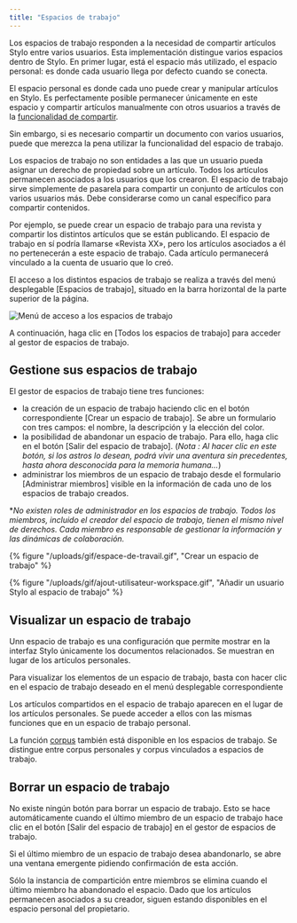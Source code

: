 ```yaml
---
title: "Espacios de trabajo"
---
```


Los espacios de trabajo responden a la necesidad de compartir artículos Stylo entre varios usuarios.
Esta implementación distingue varios espacios dentro de Stylo.
En primer lugar, está el espacio más utilizado, el espacio personal: es donde cada usuario llega por defecto cuando se conecta.

El espacio personal es donde cada uno puede crear y manipular artículos en Stylo.
Es perfectamente posible permanecer únicamente en este espacio y compartir artículos manualmente con otros usuarios a través de la [funcionalidad de compartir](/e/myarticles/#share-an-article).

Sin embargo, si es necesario compartir un documento con varios usuarios, puede que merezca la pena utilizar la funcionalidad del espacio de trabajo.

Los espacios de trabajo no son entidades a las que un usuario pueda asignar un derecho de propiedad sobre un artículo.
Todos los artículos permanecen asociados a los usuarios que los crearon.
El espacio de trabajo sirve simplemente de pasarela para compartir un conjunto de artículos con varios usuarios más.
Debe considerarse como un canal específico para compartir contenidos.

Por ejemplo, se puede crear un espacio de trabajo para una revista y compartir los distintos artículos que se están publicando.
El espacio de trabajo en sí podría llamarse «Revista XX», pero los artículos asociados a él no pertenecerán a este espacio de trabajo.
Cada artículo permanecerá vinculado a la cuenta de usuario que lo creó.

El acceso a los distintos espacios de trabajo se realiza a través del menú desplegable \[Espacios de trabajo\], situado en la barra horizontal de la parte superior de la página.

![Menú de acceso a los espacios de trabajo](/uploads/images/refonte_doc/ES/MenuWorkspace_ES.png)

A continuación, haga clic en \[Todos los espacios de trabajo\] para acceder al gestor de espacios de trabajo.

## Gestione sus espacios de trabajo

El gestor de espacios de trabajo tiene tres funciones:

- la creación de un espacio de trabajo haciendo clic en el botón correspondiente \[Crear un espacio de trabajo\]. Se abre un formulario con tres campos: el nombre, la descripción y la elección del color.
- la posibilidad de abandonar un espacio de trabajo. Para ello, haga clic en el botón \[Salir del espacio de trabajo\]. (_Nota : Al hacer clic en este botón, si los astros lo desean, podrá vivir una aventura sin precedentes, hasta ahora desconocida para la memoria humana..._)
- administrar los miembros de un espacio de trabajo desde el formulario \[Administrar miembros\] visible en la información de cada uno de los espacios de trabajo creados.

**No existen roles de administrador en los espacios de trabajo. Todos los miembros, incluido el creador del espacio de trabajo, tienen el mismo nivel de derechos. Cada miembro es responsable de gestionar la información y las dinámicas de colaboración.*

</alert-block>

{% figure "/uploads/gif/espace-de-travail.gif", "Crear un espacio de trabajo" %}

{% figure "/uploads/gif/ajout-utilisateur-workspace.gif", "Añadir un usuario Stylo al espacio de trabajo" %}

## Visualizar un espacio de trabajo

Unn espacio de trabajo es una configuración que permite mostrar en la interfaz Stylo únicamente los documentos relacionados.
Se muestran en lugar de los artículos personales.

Para visualizar los elementos de un espacio de trabajo, basta con hacer clic en el espacio de trabajo deseado en el menú desplegable correspondiente

Los artículos compartidos en el espacio de trabajo aparecen en el lugar de los artículos personales.
Se puede acceder a ellos con las mismas funciones que en un espacio de trabajo personal.

La función [corpus](/es/corpus) también está disponible en los espacios de trabajo.
Se distingue entre corpus personales y corpus vinculados a espacios de trabajo.

## Borrar un espacio de trabajo

No existe ningún botón para borrar un espacio de trabajo.
Esto se hace automáticamente cuando el último miembro de un espacio de trabajo hace clic en el botón \[Salir del espacio de trabajo\] en el gestor de espacios de trabajo.

Si el último miembro de un espacio de trabajo desea abandonarlo, se abre una ventana emergente pidiendo confirmación de esta acción.

Sólo la instancia de compartición entre miembros se elimina cuando el último miembro ha abandonado el espacio.
Dado que los artículos permanecen asociados a su creador, siguen estando disponibles en el espacio personal del propietario.
